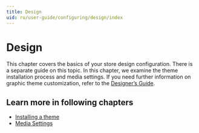 ```yaml
---
title: Design
uid: ru/user-guide/configuring/design/index
---
```


# Design

This chapter covers the basics of your store design configuration. There is a separate guide on this topic. In this chapter, we examine the theme installation process and media settings. If you need further information on graphic theme customization, refer to the [Designer’s Guide](xref:en/developer/design/index).

## Learn more in following chapters

- [Installing a theme](xref:ru/user-guide/configuring/design/installing-theme)
- [Media Settings](xref:ru/user-guide/configuring/design/media-settings)